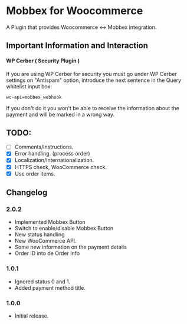 # Mobbex for Woocommerce

A Plugin that provides Woocommerce <-> Mobbex integration.

## Important Information and Interaction

#### WP Cerber ( Security Plugin )

If you are using WP Cerber for security you must go under WP Cerber settings on "Antispam" option, introduce the next sentence in the Query whitelist input box:

```wc-api=mobbex_webhook```

If you don't do it you won't be able to receive the information about the payment and will be marked in a wrong way.

## TODO:

- [ ] Comments/Instructions.
- [x] Error handling. (process order)
- [x] Localization/Internationalization.
- [x] HTTPS check, WooCommerce check.
- [x] Use order items.

## Changelog

### 2.0.2

- Implemented Mobbex Button
- Switch to enable/disable Mobbex Button
- New status handling
- New WooCommerce API.
- Some new information on the payment details
- Order ID into de Order Info

### 1.0.1

- Ignored status 0 and 1.
- Added payment method title.

### 1.0.0

- Initial release.